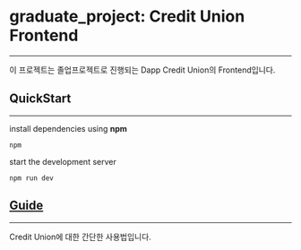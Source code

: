 # graduate_project: Credit Union Frontend

***

이 프로젝트는 졸업프로젝트로 진행되는 Dapp Credit Union의 Frontend입니다.

## QuickStart

***
install dependencies using **npm**

```
npm
```

start the development server

```
npm run dev
```  

## [Guide](https://yoon-1.gitbook.io/creditunion/)

***
Credit Union에 대한 간단한 사용법입니다.